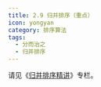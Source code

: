 ```yaml
---
title: 2.9 归并排序（重点）
icon: yongyan
category: 排序算法
tags:
  - 分而治之
  - 归并排序
---
```


请见《[归并排序精讲](https://suanfa8.com/merge-sort/)》专栏。
